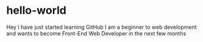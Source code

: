 # hello-world
Hey I have just started learning GitHub
I am a beginner to web development and wants to become Front-End Web Developer in the next few months
